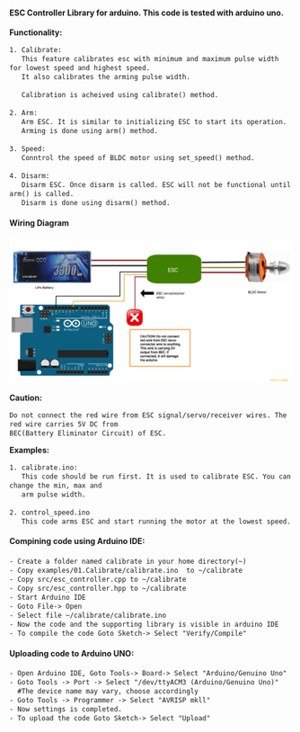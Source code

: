 #### ESC Controller Library for arduino. This code is tested with arduino uno.

**Functionality:**

    1. Calibrate:
       This feature calibrates esc with minimum and maximum pulse width for lowest speed and highest speed. 
       It also calibrates the arming pulse width.
        
       Calibration is acheived using calibrate() method.
	
    2. Arm:
       Arm ESC. It is similar to initializing ESC to start its operation. 
       Arming is done using arm() method.

    3. Speed:
       Conntrol the speed of BLDC motor using set_speed() method.
	 
    4. Disarm:
       Disarm ESC. Once disarm is called. ESC will not be functional until arm() is called. 
       Disarm is done using disarm() method.


#### Wiring Diagram

![alt text](images/esc_wiring.png)

**Caution:**

    Do not connect the red wire from ESC signal/servo/receiver wires. The red wire carries 5V DC from 
    BEC(Battery Eliminator Circuit) of ESC.


**Examples:**

    1. calibrate.ino:
       This code should be run first. It is used to calibrate ESC. You can change the min, max and 
       arm pulse width. 

    2. control_speed.ino
       This code arms ESC and start running the motor at the lowest speed. 

#### Compining code using Arduino IDE:

	- Create a folder named calibrate in your home directory(~)
	- Copy examples/01.Calibrate/calibrate.ino  to ~/calibrate
	- Copy src/esc_controller.cpp to ~/calibrate
	- Copy src/esc_controller.hpp to ~/calibrate
	- Start Arduino IDE
	- Goto File-> Open
	- Select file ~/calibrate/calibrate.ino
	- Now the code and the supporting library is visible in arduino IDE
	- To compile the code Goto Sketch-> Select "Verify/Compile"
	
#### Uploading code to Arduino UNO:

	- Open Arduino IDE, Goto Tools-> Board-> Select "Arduino/Genuino Uno"
	- Goto Tools -> Port -> Select "/dev/ttyACM3 (Arduino/Genuino Uno)" 
	  #The device name may vary, choose accordingly
	- Goto Tools -> Programmer -> Select "AVRISP mkll"
	- Now settings is completed. 
	- To upload the code Goto Sketch-> Select "Upload" 



